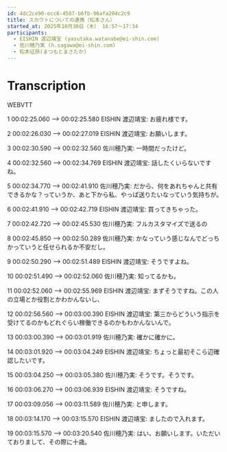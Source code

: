 ```yaml
---
id: 4dc2ce90-ecc8-4507-b6fb-96afa204c2c9
title: スカウトについての連携（松本さん）
started_at: 2025年10月30日（木） 16:57〜17:34
participants:
  - EISHIN 渡辺靖宝 (yasutaka.watanabe@ei-shin.com)
  - 佐川穂乃実 (h.sagawa@ei-shin.com)
  - 松本征昂(まつもとまさたか)
---
```


# Transcription

WEBVTT

1
00:02:25.060 --> 00:02:25.580
EISHIN 渡辺靖宝: お疲れ様です。

2
00:02:26.030 --> 00:02:27.019
EISHIN 渡辺靖宝: お願いします。

3
00:02:30.590 --> 00:02:32.560
佐川穂乃実: 一時間だったけど。

4
00:02:32.560 --> 00:02:34.769
EISHIN 渡辺靖宝: 話したくいらないですね。

5
00:02:34.770 --> 00:02:41.910
佐川穂乃実: だから、何をあれちゃんと共有できるかな？っていうか、あと下から私、やっぱ送りたいなっていう気持ちが。

6
00:02:41.910 --> 00:02:42.719
EISHIN 渡辺靖宝: 買ってきちゃった。

7
00:02:42.720 --> 00:02:45.530
佐川穂乃実: フルカスタマイズで送るの

8
00:02:45.850 --> 00:02:50.289
佐川穂乃実: かなっていう感じなんでどっちかっていうと任せられるか不安だし。

9
00:02:50.290 --> 00:02:51.489
EISHIN 渡辺靖宝: そうですよね。

10
00:02:51.490 --> 00:02:52.060
佐川穂乃実: 知ってるかも。

11
00:02:52.060 --> 00:02:55.969
EISHIN 渡辺靖宝: まずそうですね。この人の立場とか役割とかわかんないし、

12
00:02:56.560 --> 00:03:00.390
EISHIN 渡辺靖宝: 第三からどういう指示を受けてるのかもどれぐらい稼働できるのかもわかんないんで。

13
00:03:00.390 --> 00:03:01.919
佐川穂乃実: 確かに確かに。

14
00:03:01.920 --> 00:03:04.249
EISHIN 渡辺靖宝: ちょっと最初そこら辺確認したいです。

15
00:03:04.250 --> 00:03:05.380
佐川穂乃実: そうです。そうです。

16
00:03:06.270 --> 00:03:06.939
EISHIN 渡辺靖宝: そうですね。

17
00:03:09.056 --> 00:03:11.589
佐川穂乃実: と申します。

18
00:03:14.170 --> 00:03:15.570
EISHIN 渡辺靖宝: ましたので入れます。

19
00:03:15.570 --> 00:03:20.540
佐川穂乃実: はい、お願いします。いただいておりまして、その際に十歳。


